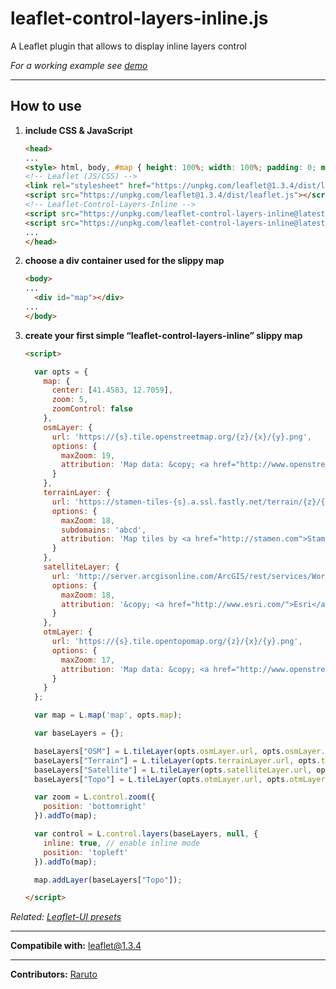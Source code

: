 # leaflet-control-layers-inline.js
A Leaflet plugin that allows to display inline layers control

_For a working example see [demo](https://raruto.github.io/leaflet-control-layers-inline/examples/leaflet-control-layers-inline.html)_

---

## How to use

1. **include CSS & JavaScript**
    ```html
    <head>
    ...
    <style> html, body, #map { height: 100%; width: 100%; padding: 0; margin: 0; } </style>
    <!-- Leaflet (JS/CSS) -->
    <link rel="stylesheet" href="https://unpkg.com/leaflet@1.3.4/dist/leaflet.css" />
    <script src="https://unpkg.com/leaflet@1.3.4/dist/leaflet.js"></script>
    <!-- Leaflet-Control-Layers-Inline -->
    <script src="https://unpkg.com/leaflet-control-layers-inline@latest/leaflet-control-layers-inline.js"></script>
    <script src="https://unpkg.com/leaflet-control-layers-inline@latest/leaflet-control-layers-inline.css"></script>
    ...
    </head>
    ```
2. **choose a div container used for the slippy map**
    ```html
    <body>
    ...
	  <div id="map"></div>
    ...
    </body>
    ```
3. **create your first simple “leaflet-control-layers-inline” slippy map**
    ```html
    <script>

      var opts = {
        map: {
          center: [41.4583, 12.7059],
          zoom: 5,
          zoomControl: false
        },
        osmLayer: {
          url: 'https://{s}.tile.openstreetmap.org/{z}/{x}/{y}.png',
          options: {
            maxZoom: 19,
            attribution: 'Map data: &copy; <a href="http://www.openstreetmap.org/copyright">OpenStreetMap</a>'
          }
        },
        terrainLayer: {
          url: 'https://stamen-tiles-{s}.a.ssl.fastly.net/terrain/{z}/{x}/{y}.png',
          options: {
            maxZoom: 18,
            subdomains: 'abcd',
            attribution: 'Map tiles by <a href="http://stamen.com">Stamen Design</a>, <a href="http://creativecommons.org/licenses/by/3.0">CC BY 3.0</a> &mdash; Map data &copy; <a href="https://www.openstreetmap.org/copyright">OpenStreetMap</a> contributors'
          }
        },
        satelliteLayer: {
          url: 'http://server.arcgisonline.com/ArcGIS/rest/services/World_Imagery/MapServer/tile/{z}/{y}/{x}',
          options: {
            maxZoom: 18,
            attribution: '&copy; <a href="http://www.esri.com/">Esri</a>'
          }
        },
        otmLayer: {
          url: 'https://{s}.tile.opentopomap.org/{z}/{x}/{y}.png',
          options: {
            maxZoom: 17,
            attribution: 'Map data: &copy; <a href="http://www.openstreetmap.org/copyright">OpenStreetMap</a>, <a href="http://viewfinderpanoramas.org">SRTM</a> | Map style: &copy; <a href="https://opentopomap.org">OpenTopoMap</a> (<a href="https://creativecommons.org/licenses/by-sa/3.0/">CC-BY-SA</a>)'
          }
        }
      };

      var map = L.map('map', opts.map);

      var baseLayers = {};

      baseLayers["OSM"] = L.tileLayer(opts.osmLayer.url, opts.osmLayer.options);
      baseLayers["Terrain"] = L.tileLayer(opts.terrainLayer.url, opts.terrainLayer.options);
      baseLayers["Satellite"] = L.tileLayer(opts.satelliteLayer.url, opts.satelliteLayer.options);
      baseLayers["Topo"] = L.tileLayer(opts.otmLayer.url, opts.otmLayer.options);

      var zoom = L.control.zoom({
        position: 'bottomright'
      }).addTo(map);

      var control = L.control.layers(baseLayers, null, {
        inline: true, // enable inline mode
        position: 'topleft'
      }).addTo(map);

      map.addLayer(baseLayers["Topo"]);

    </script>
    ```
_Related: [Leaflet-UI presets](https://github.com/raruto/leaflet-ui)_

---

**Compatibile with:** leaflet@1.3.4

---

**Contributors:** [Raruto](https://github.com/Raruto/leaflet-control-layers-inline)
